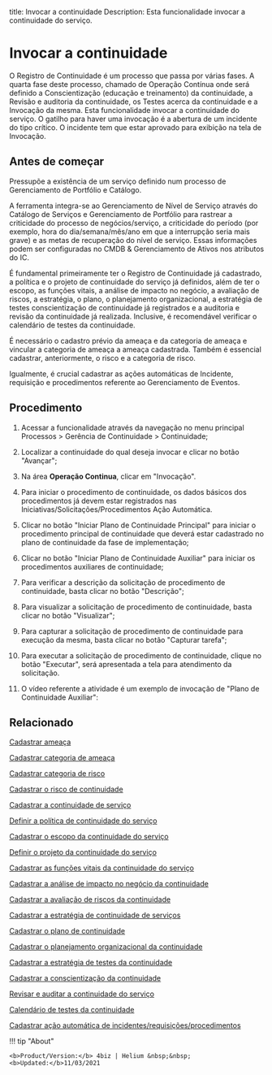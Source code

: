 title: Invocar a continuidade
Description: Esta funcionalidade invocar a continuidade do serviço.
# Invocar a continuidade

O Registro de Continuidade é um processo que passa por várias fases. A quarta fase deste processo, chamado de Operação Contínua onde será definido a Conscientização (educação e treinamento) da continuidade, a Revisão e auditoria da continuidade, os Testes acerca da continuidade e a Invocação da mesma. Esta funcionalidade invocar a continuidade do serviço.
O gatilho para haver uma invocação é a abertura de um incidente do tipo crítico. O incidente tem que estar aprovado para exibição na tela de Invocação.

Antes de começar
--------------------

Pressupõe a existência de um serviço definido num processo de Gerenciamento de
Portfólio e Catálogo.

A ferramenta integra-se ao Gerenciamento de Nível de Serviço através do Catálogo de Serviços e Gerenciamento de Portfólio para rastrear a criticidade do processo de negócios/serviço, a criticidade do período (por exemplo, hora do dia/semana/mês/ano em que a interrupção seria mais grave) e as metas de recuperação do nível de serviço. Essas informações podem ser configuradas no CMDB & Gerenciamento de Ativos nos atributos do IC.

É fundamental primeiramente ter o Registro de Continuidade já cadastrado, a
política e o projeto de continuidade do serviço já definidos, além de ter o
escopo, as funções vitais, a análise de impacto no negócio, a avaliação de
riscos, a estratégia, o plano, o planejamento organizacional, a estratégia de
testes conscientização de continuidade já registrados e a auditoria e revisão da
continuidade já realizada. Inclusive, é recomendável verificar o calendário de
testes da continuidade.

É necessário o cadastro prévio da ameaça e da categoria de ameaça e vincular a
categoria de ameaça a ameaça cadastrada. Também é essencial cadastrar,
anteriormente, o risco e a categoria de risco.

Igualmente, é crucial cadastrar as ações automáticas de Incidente, requisição e
procedimentos referente ao Gerenciamento de Eventos.

Procedimento
----------------

1.  Acessar a funcionalidade através da navegação no menu principal Processos \>
    Gerência de Continuidade \> Continuidade;

2.  Localizar a continuidade do qual deseja invocar e clicar no botão "Avançar";

3.  Na área **Operação Continua**, clicar em "Invocação".

4.  Para iniciar o procedimento de continuidade, os dados básicos dos
    procedimentos já devem estar registrados nas
    Iniciativas/Solicitações/Procedimentos Ação Automática.

5.  Clicar no botão "Iniciar Plano de Continuidade Principal" para iniciar o
    procedimento principal de continuidade que deverá estar cadastrado no plano
    de continuidade da fase de implementação;

6.  Clicar no botão "Iniciar Plano de Continuidade Auxiliar" para iniciar os
    procedimentos auxiliares de continuidade;

7.  Para verificar a descrição da solicitação de procedimento de continuidade,
    basta clicar no botão "Descrição";

8.  Para visualizar a solicitação de procedimento de continuidade, basta clicar
    no botão "Visualizar";

9.  Para capturar a solicitação de procedimento de continuidade para execução da
    mesma, basta clicar no botão "Capturar tarefa";

10. Para executar a solicitação de procedimento de continuidade, clique no botão
    "Executar", será apresentada a tela para atendimento da solicitação.

11. O vídeo referente a atividade é um exemplo de invocação de "Plano de Continuidade
    Auxiliar":

Relacionado
----------------

[Cadastrar ameaça](/pt-br/4biz-helium/processes/continuity/configuration/register-threat.html)

[Cadastrar categoria de ameaça](/pt-br/4biz-helium/processes/continuity/configuration/threat-category.html)

[Cadastrar categoria de risco](/pt-br/4biz-helium/processes/continuity/configuration/risk-category.html)

[Cadastrar o risco de continuidade](/pt-br/4biz-helium/processes/continuity/configuration/register-continuity-risk.html)

[Cadastrar a continuidade de serviço](/pt-br/4biz-helium/processes/continuity/use/register-service-continuity.html)

[Definir a política de continuidade do serviço](/pt-br/4biz-helium/processes/continuity/use/continuity-policy.html)

[Cadastrar o escopo da continuidade do serviço](/pt-br/4biz-helium/processes/continuity/use/service-continuity-scope.html)

[Definir o projeto da continuidade do serviço](/pt-br/4biz-helium/processes/continuity/use/service-continuity-project.html)

[Cadastrar as funções vitais da continuidade do serviço](/pt-br/4biz-helium/processes/continuity/use/continuity-vital-functions.html)

[Cadastrar a análise de impacto no negócio da continuidade](/pt-br/4biz-helium/processes/continuity/use/impact-analysis-continuity-business.html)


[Cadastrar a avaliação de riscos da continuidade](/pt-br/4biz-helium/processes/continuity/use/continuity-risk-evaluation.html)

[Cadastrar a estratégia de continuidade de serviços](/pt-br/4biz-helium/processes/continuity/use/service-continuity-strategy.html)

[Cadastrar o plano de continuidade](/pt-br/4biz-helium/processes/continuity/use/continuity-plan.html)

[Cadastrar o planejamento organizacional da continuidade](/pt-br/4biz-helium/processes/continuity/use/continuity-organizational-planning.html)

[Cadastrar a estratégia de testes da continuidade](/pt-br/4biz-helium/processes/continuity/use/continuity-test-registration.html)

[Cadastrar a conscientização da continuidade](/pt-br/4biz-helium/processes/continuity/use/continuity-awareness.html)

[Revisar e auditar a continuidade do serviço](/pt-br/4biz-helium/processes/continuity/use/review-and-audit-continuity.html)

[Calendário de testes da continuidade](/pt-br/4biz-helium/processes/continuity/use/continuity-test-calendar.html)

[Cadastrar ação automática de incidentes/requisições/procedimentos](/pt-br/4biz-helium/additional-features/automation-of-operation/configuration/register-automatic-actions-incident-request-procedure.html)

<!-- <i class='fa fa-youtube-play  fa-2x' style='color:#97ce17;vertical-align: middle;'> </i> [Video Library](https://www.youtube.com/playlist?list=PLB5qK2uzf2RPHLLyCQ9CqOeIt08azAa6k)'
-->
!!! tip "About"

    <b>Product/Version:</b> 4biz | Helium &nbsp;&nbsp;
    <b>Updated:</b>11/03/2021

